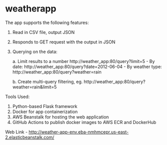 # weatherapp
The app supports the following features:

1. Read in CSV file, output JSON
2. Responds to GET request with the output in JSON
3. Querying on the data:
   
   a. Limit results to a number http://weather_app:80/query?limit=5
         - By date: http://weather_app:80/query?date=2012-06-04
         - By weather type: http://weather_app:80/query?weather=rain
   
   b. Create multi-query filtering, eg. http://weather_app:80/query?weather=rain&limit=5

Tools Used:
1. Python-based Flask framework
2. Docker for app containerization
3. AWS Beanstalk for hosting the web application
4. GitHub Actions to publish docker images to AWS ECR and DockerHub


Web Link - http://weather-app-env.eba-nmhmcepr.us-east-2.elasticbeanstalk.com/

